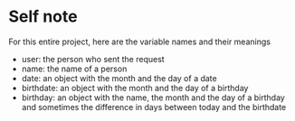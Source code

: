 # Self note

For this entire project, here are the variable names and their meanings

- user: the person who sent the request
- name: the name of a person
- date: an object with the month and the day of a date
- birthdate: an object with the month and the day of a birthday
- birthday: an object with the name, the month and the day of a birthday and sometimes the difference in days between today and the birthdate

